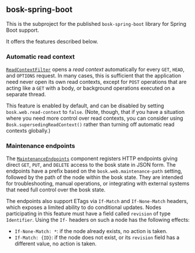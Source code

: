 ## bosk-spring-boot

This is the subproject for the published `bosk-spring-boot` library for
Spring Boot support.

It offers the features described below.

### Automatic read context

[`ReadContextFilter`](src/main/java/works/bosk/spring/boot/ReadContextFilter.java)
opens a _read context_ automatically for every `GET`, `HEAD`, and `OPTIONS` request.
In many cases, this is sufficient that the application need never open its own read contexts,
except for `POST` operations that are acting like a `GET` with a body,
or background operations executed on a separate thread.

This feature is enabled by default, and can be disabled by setting `bosk.web.read-context` to `false`.
(Note, though, that if you have a situation where you need more control over read contexts,
you can consider using `Bosk.supersedingReadContext()` rather than turning off automatic read contexts globally.)

### Maintenance endpoints

The [`MaintenanceEndpoints`](src/main/java/works/bosk/spring/boot/MaintenanceEndpoints.java) component
registers HTTP endpoints giving direct `GET`, `PUT`, and `DELETE` access to the bosk state in JSON form.
The endpoints have a prefix based on the `bosk.web.maintenance-path` setting,
followed by the path of the node within the bosk state.
They are intended for troubleshooting, manual operations,
or integrating with external systems that need full control over the bosk state.

The endpoints also support ETags via `If-Match` and `If-None-Match` headers,
which exposes a limited ability to do conditional updates.
Nodes participating in this feature must have a field called `revision` of type `Identifier`.
Using the `If-` headers on such a node has the following effects:

- `If-None-Match: *`: if the node already exists, no action is taken.
- `If-Match: {ID}`: if the node does not exist, or its `revision` field has a different value, no action is taken.
